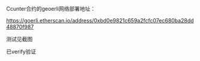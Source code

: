 Ccunter合约的geoerli网络部署地址： 

https://goerli.etherscan.io/address/0xbd0e9821c659a2fcfc07ec680ba28dd48870f987

测试见截图 

已verify验证